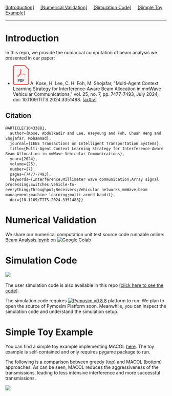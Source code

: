[[Introduction]](#introduction) &nbsp;&nbsp;&nbsp; 
[[Numerical Validation]](#numerical-validation) &nbsp;&nbsp;&nbsp;
[[Simulation Code]](#simulation-code) &nbsp;&nbsp;&nbsp;
[[Simple Toy Example]](#simple-toy-example)

---

# Introduction

In this repo, we provide the numarical computation of beam analysis we presented in our paper:
- [![PDF](https://github.com/cfoh/MACOL/blob/main/PDF_file_icon.svg)](https://arxiv.org/abs/2401.02323)
  A. Kose, H. Lee, C. H. Foh, M. Shojafar, "Multi-Agent Context Learning Strategy for Interference-Aware Beam Allocation in
  mmWave Vehicular Communications," vol. 25, no. 7, pp. 7477-7493, July 2024, doi: 10.1109/TITS.2024.3351488.
  [[arXiv]](https://arxiv.org/abs/2401.02323)

## Citation
```
@ARTICLE{10433881,
  author={Kose, Abdulkadir and Lee, Haeyoung and Foh, Chuan Heng and Shojafar, Mohammad},
  journal={IEEE Transactions on Intelligent Transportation Systems}, 
  title={Multi-Agent Context Learning Strategy for Interference-Aware Beam Allocation in mmWave Vehicular Communications}, 
  year={2024},
  volume={25},
  number={7},
  pages={7477-7493},
  keywords={Interference;Millimeter wave communication;Array signal processing;Switches;Vehicle-to-everything;Throughput;Receivers;Vehicular networks;mmWave;beam management;machine learning;multi-armed bandit},
  doi={10.1109/TITS.2024.3351488}}
```
 
# Numerical Validation

We share our numerical computation unit test source code runnable online:
[Beam Analysis.ipynb](https://colab.research.google.com/drive/1Coy1dabcAHLq0Dn0PEpHJJAWnmnauhWd?usp=sharing)
on [![Google Colab](https://img.shields.io/badge/Google-Colab-yellow)](https://colab.research.google.com/drive/1Coy1dabcAHLq0Dn0PEpHJJAWnmnauhWd?usp=sharing)

# Simulation Code

<img src="https://github.com/cfoh/beam-analysis/blob/main/sim-demo.gif" width="300">

The user simulation code is also available in this repo [[click here to see the code]](https://github.com/cfoh/MACOL/blob/main/test-macol.py).

The simulation code requires 
[![Pymosim v0.8.8](https://img.shields.io/badge/Pymosim-v0.8.8-brightgreen)](https://cfoh.github.io/pymosim-doc/start.html) 
platform to run. We plan to open the source of Pymosim Platform soon.
Meanwhile, you can inspect the simulation code and understand the simulation setup.

# Simple Toy Example

You can find a simple toy example implementing MACOL [here](https://github.com/cfoh/MACOL/tree/main/toy-example). 
The toy example is self-contained and only requires pygame package to run.

The following is a comparison between greedy (top) and MACOL (bottom) approaches. As can be seen, MACOL reduces the aggressiveness of the transmissions, leading to less intensive interference and more successful transmissions.

<img src="https://github.com/cfoh/MACOL/blob/main/toy-example/demo.gif" width="300">
